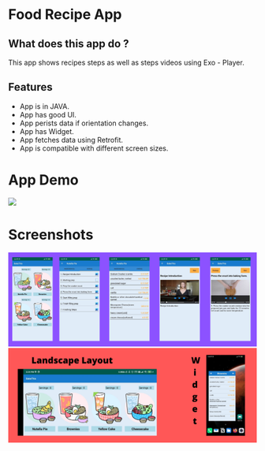 # Food Recipe App

## What does this app do ?

This app shows recipes steps as well as steps videos using Exo - Player.

## Features

- App is in JAVA.
- App has good UI.
- App perists data if orientation changes.
- App has Widget.
- App fetches data using Retrofit.
- App is compatible with different screen sizes.

# App Demo

![](./screenshots/Food-Recipe-App-Demo.gif)

# Screenshots

![](./screenshots/app1.png)
![](./screenshots/app2.png)
